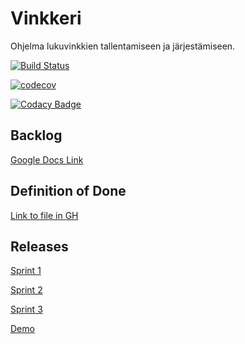 ﻿# Vinkkeri
Ohjelma lukuvinkkien tallentamiseen ja järjestämiseen.

[![Build Status](https://travis-ci.com/nicohi/ryhmaryhma.svg?branch=master)](https://travis-ci.com/nicohi/ryhmaryhma)

[![codecov](https://codecov.io/gh/nicohi/ryhmaryhma/branch/master/graph/badge.svg)](https://codecov.io/gh/nicohi/ryhmaryhma)

[![Codacy Badge](https://api.codacy.com/project/badge/Grade/bcb266eea14144ca988f7b6d41a43035)](https://www.codacy.com/app/nicohi/ryhmaryhma?utm_source=github.com&amp;utm_medium=referral&amp;utm_content=nicohi/ryhmaryhma&amp;utm_campaign=Badge_Grade)

## Backlog
[Google Docs Link](https://docs.google.com/spreadsheets/d/1UvyBTv1gYbayRUFBpsKucNMu47pkcVWUs_SA5q2V9Y0/edit?usp=sharing)

## Definition of Done
[Link to file in GH](https://github.com/nicohi/ryhmaryhma/blob/master/DOD.md)

## Releases
[Sprint 1](https://github.com/nicohi/ryhmaryhma/releases/tag/Sprint_1)

[Sprint 2](https://github.com/nicohi/ryhmaryhma/releases/tag/Sprint_2)

[Sprint 3](https://github.com/nicohi/ryhmaryhma/releases/tag/Sprint_3)

[Demo](https://github.com/nicohi/ryhmaryhma/releases/tag/Demo)

